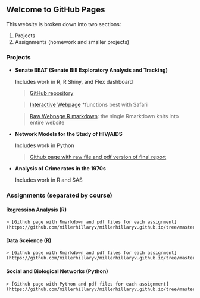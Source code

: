 ## Welcome to GitHub Pages

This website is broken down into two sections:

1. Projects
2. Assignments (homework and smaller projects)

### Projects

- **Senate BEAT (Senate Bill Exploratory Analysis and Tracking)**

    Includes work in R, R Shiny, and Flex dashboard

    > [GitHub repository](url)
    
    > [Interactive Webpage](url) *functions best with Safari
    
    > [Raw Webpage R markdown](url): the single Rmarkdown knits into entire website
    
- **Network Models for the Study of HIV/AIDS**

    Includes work in Python
    
    > [Github page with raw file and pdf version of final report](https://github.com/millerhillaryv/millerhillaryv.github.io/tree/master/network_models_for_the_study_of_hiv_aids) 

- **Analysis of Crime rates in the 1970s**

    Includes work in R and SAS

### Assignments (separated by course)

#### Regression Analysis (R)

    > [Github page with Rmarkdown and pdf files for each assignment](https://github.com/millerhillaryv/millerhillaryv.github.io/tree/master/regression_analysis_assigments)
  
  
#### Data Sceience (R)

    > [Github page with Rmarkdown and pdf files for each assignment](https://github.com/millerhillaryv/millerhillaryv.github.io/tree/master/data_science_assignments)


#### Social and Biological Networks (Python)

    > [Github page with Python and pdf files for each assignment](https://github.com/millerhillaryv/millerhillaryv.github.io/tree/master/social_biological_networks_assignments)

